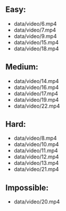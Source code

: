## Easy:

* data/video/6.mp4
* data/video/7.mp4
* data/video/9.mp4
* data/video/15.mp4
* data/video/18.mp4

## Medium:

* data/video/14.mp4
* data/video/16.mp4
* data/video/17.mp4
* data/video/19.mp4
* data/video/22.mp4

## Hard:

* data/video/8.mp4
* data/video/10.mp4
* data/video/11.mp4
* data/video/12.mp4
* data/video/13.mp4
* data/video/21.mp4

## Impossible:

* data/video/20.mp4